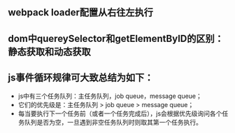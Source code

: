 ## webpack loader配置从右往左执行
## dom中quereySelector和getElementByID的区别：静态获取和动态获取
## js事件循环规律可大致总结为如下：
* js中有三个任务队列：主任务队列，job queue，message queue；
* 它们的优先级是：主任务队列 > job queue > message queue；
* 每当要执行下一个任务前（或者一个任务完成后），js会根据优先级询问各个任务队列是否为空，一旦遇到非空任务队列时则取其第一个任务执行。